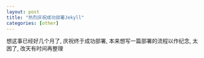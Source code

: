```yaml
---
layout: post
title: "热烈庆祝成功部署Jekyll"
categories: [other]
---
```


想这事已经好几个月了, 庆祝终于成功部署, 本来想写一篇部署的流程以作纪念, 太困了, 改天有时间再整理
